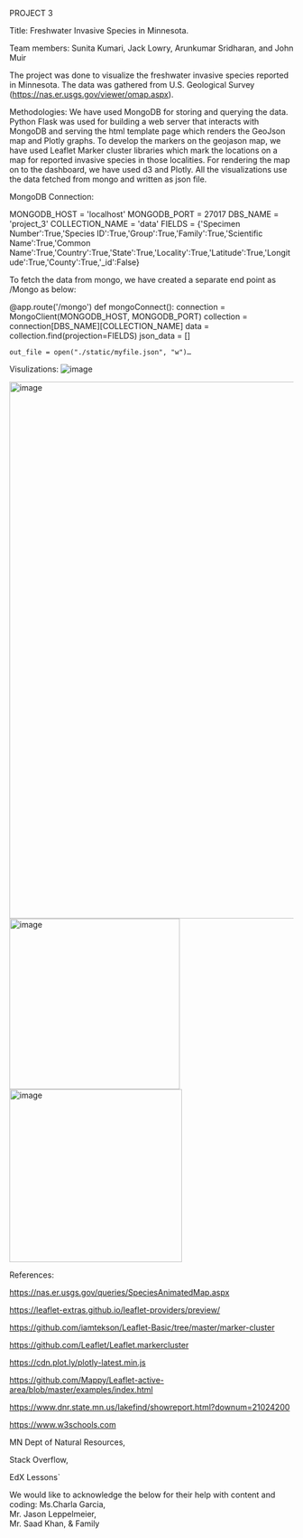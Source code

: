 PROJECT 3

Title: Freshwater Invasive Species in Minnesota.

Team members: Sunita Kumari, Jack Lowry, Arunkumar Sridharan, and John Muir

The project was done to visualize the freshwater invasive species reported in Minnesota. 
The data was gathered from U.S. Geological Survey (https://nas.er.usgs.gov/viewer/omap.aspx).

Methodologies:
We have used MongoDB for storing and querying the data. 
Python Flask was used for building a web server that interacts with MongoDB and serving the html template page which renders the GeoJson map and Plotly graphs.
To develop the markers on the geojason map, we have used Leaflet Marker cluster libraries which mark the locations on a map for reported invasive species in those localities.
For rendering the map on to the dashboard, we have used d3 and Plotly. All the visualizations use the data fetched from mongo and written as json file.

MongoDB Connection:

MONGODB_HOST = 'localhost'
MONGODB_PORT = 27017
DBS_NAME = 'project_3'
COLLECTION_NAME = 'data'
FIELDS = {'Specimen Number':True,'Species ID':True,'Group':True,'Family':True,'Scientific Name':True,'Common Name':True,'Country':True,'State':True,'Locality':True,'Latitude':True,'Longitude':True,'County':True,'_id':False}

To fetch the data from mongo, we have created a separate end point as /Mongo as below:

@app.route('/mongo')
def mongoConnect():
    connection = MongoClient(MONGODB_HOST, MONGODB_PORT)
    collection = connection[DBS_NAME][COLLECTION_NAME]
    data = collection.find(projection=FIELDS)
    json_data = []

    out_file = open("./static/myfile.json", "w")…

Visulizations:
![image](https://user-images.githubusercontent.com/118495850/234181802-864257f1-77f6-40d4-bcba-88b769df4c31.png)


<img width="950" alt="image" src="https://user-images.githubusercontent.com/118495850/234181713-fa62030d-5b1f-4305-ba03-bdd70cdf3cf3.png">

<img width="302" alt="image" src="https://user-images.githubusercontent.com/118495850/234182125-98d1f59c-5e4f-4e19-89c5-33194d0690bf.png">

<img width="306" alt="image" src="https://user-images.githubusercontent.com/118495850/234182164-e4c7b2aa-7a38-4a84-80b6-3578495decac.png">


References:

https://nas.er.usgs.gov/queries/SpeciesAnimatedMap.aspx

https://leaflet-extras.github.io/leaflet-providers/preview/

https://github.com/iamtekson/Leaflet-Basic/tree/master/marker-cluster

https://github.com/Leaflet/Leaflet.markercluster

https://cdn.plot.ly/plotly-latest.min.js

https://github.com/Mappy/Leaflet-active-area/blob/master/examples/index.html

https://www.dnr.state.mn.us/lakefind/showreport.html?downum=21024200

https://www.w3schools.com

MN Dept of Natural Resources,

Stack Overflow,

EdX Lessons`


We would like to acknowledge the below for their help with content and coding:
Ms.Charla Garcia,		
Mr. Jason Leppelmeier,	
Mr. Saad Khan,
& Family
